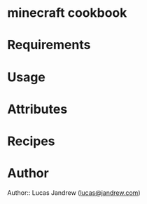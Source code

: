 # minecraft cookbook

# Requirements

# Usage

# Attributes

# Recipes

# Author

Author:: Lucas Jandrew (<lucas@jandrew.com>)
